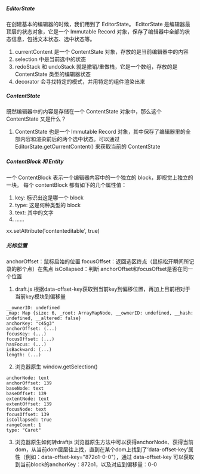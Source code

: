 ##### EditorState
在创建基本的编辑器的时候，我们用到了 EditorState。 EditorState 是编辑器最顶层的状态对象，它是一个 Immutable Record 对象，保存了编辑器中全部的状态信息，包括文本状态、选中状态等。

1. currentContent 是一个 ContentState 对象，存放的是当前编辑器中的内容
2. selection 中是当前选中的状态
3. redoStack 和 undoStack 就是撤销/重做栈，它是一个数组，存放的是 ContentState 类型的编辑器状态
4. decorator 会寻找特定的模式，并用特定的组件渲染出来


##### ContentState
既然编辑器中的内容是存储在一个 ContentState 对象中，那么这个 ContentState 又是什么？

1. ContentState 也是一个 Immutable Record 对象，其中保存了编辑器里的全部内容和渲染前后的两个选中状态。可以通过 
EditorState.getCurrentContent() 来获取当前的 ContentState


##### ContentBlock 和 Entity
一个 ContentBlock 表示一个编辑器内容中的一个独立的 block，即视觉上独立的一块。
每个 contentBlock 都有如下的几个属性值：
1. key: 标识出这是哪一个 block
2. type: 这是何种类型的 block
3. text: 其中的文字
4. ……


xx.setAttribute('contenteditable', true)
##### 光标位置
anchorOffset：鼠标启始的位置
focusOffset：返回选区终点（鼠标松开瞬间所记录的那个点）在焦点
isCollapsed：判断 anchorOffset和focusOffset是否在同一个位置
1. draft.js
根据data-offset-key获取到当前key到偏移位置，再加上目前相对于当前key模块到偏移量
```
__ownerID: undefined
_map: Map {size: 6, _root: ArrayMapNode, __ownerID: undefined, __hash: undefined, __altered: false}
anchorKey: "c45g3"
anchorOffset: (...)
focusKey: (...)
focusOffset: (...)
hasFocus: (...)
isBackward: (...)
length: (...)
```

2. 浏览器原生
window.getSelection()
```
anchorNode: text
anchorOffset: 139
baseNode: text
baseOffset: 139
extentNode: text
extentOffset: 139
focusNode: text
focusOffset: 139
isCollapsed: true
rangeCount: 1
type: "Caret"
```
3. 浏览器原生如何转draftjs
浏览器原生方法中可以获得anchorNode、获得当前dom，从当前dom层层往上找，直到在某个dom上找到了‘data-offset-key’属性（例如：data-offset-key="872o1-0-0"），通过 data-offset-key 可以获取到当前block的anchorKey：872o1，以及对应到偏移量：0-0


